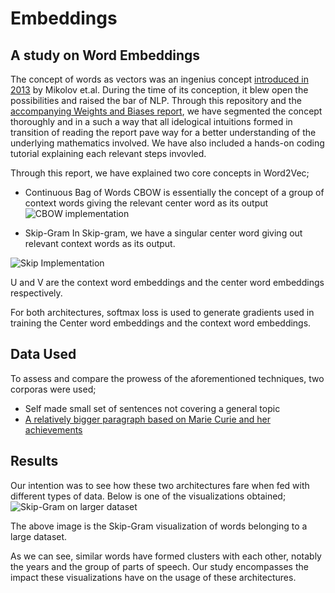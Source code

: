# Embeddings
## A study on Word Embeddings

The concept of words as vectors was an ingenius concept [introduced in 2013](https://arxiv.org/pdf/1301.3781.pdf) by Mikolov et.al. 
During the time of its conception, it blew open the possibilities and raised the bar of NLP. Through this repository and the [accompanying  Weights and Biases report](https://arxiv.org/pdf/1301.3781.pdf), we have segmented the concept thoroughly and in a such a way that all idelogical intuitions formed in transition of reading the report pave way for a better understanding of the underlying mathematics involved. We have also included a hands-on coding tutorial explaining each relevant steps invovled. 

Through this report, we have explained two core concepts in Word2Vec;
* Continuous Bag of Words 
CBOW is essentially the concept of a group of context words giving the relevant center word as its output
![CBOW implementation](https://paper-attachments.dropbox.com/s_17EC4A7AA5E35C6AE91C949F7159817F453BFBF2E26C091F630CA492C2D4B3AA_1605758538826_CBOW.gif)

* Skip-Gram 
In Skip-gram, we have a singular center word giving out relevant context words as its output. 

![Skip Implementation](https://paper-attachments.dropbox.com/s_17EC4A7AA5E35C6AE91C949F7159817F453BFBF2E26C091F630CA492C2D4B3AA_1605759408916_Skip.gif)

U and V are the context word embeddings and the center word embeddings respectively. 

For both architectures, softmax loss is used to generate gradients used in training the Center word embeddings and the context word
embeddings. 

## Data Used
To assess and compare the prowess of the aforementioned techniques, two corporas were used;
* Self made small set of sentences not covering a general topic
* [A relatively bigger paragraph based on Marie Curie and her achievements](https://www.testprepreview.com/modules/reading1.htm)

## Results 
Our intention was to see how these two architectures fare when fed with different types of data. Below is one of the visualizations obtained; 
![Skip-Gram on larger dataset](https://paper-attachments.dropbox.com/s_474E5FAEE8723AF840CCD9D13992447EF9ED954AE7D76095CA017F9B9BBBCA03_1605817502946_skipgram.png)

The above image is the Skip-Gram visualization of words belonging to a large dataset. 

As we can see, similar words have formed clusters with each other, notably the years and the group of parts of speech. 
Our study encompasses the impact these visualizations have on the usage of these architectures. 
 

